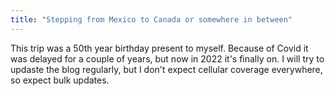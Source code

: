 ```yaml
---
title: "Stepping from Mexico to Canada or somewhere in between"
---
```


This trip was a 50th year birthday present to myself.
Because of Covid it was delayed for a couple of years,
but now in 2022 it's finally on. I will try to updaste the blog
regularly, but I don't expect cellular coverage everywhere, so
expect bulk updates.
